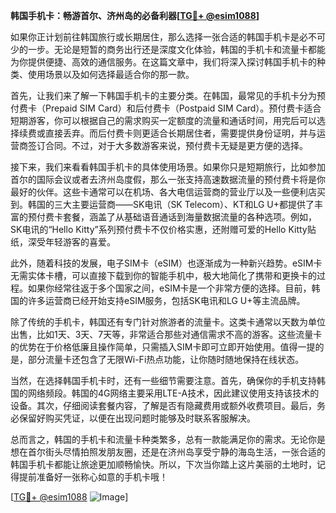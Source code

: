 **韩国手机卡：畅游首尔、济州岛的必备利器[[TG💪+ @esim1088](https://t.me/s/esim1088)]**

如果你正计划前往韩国旅行或长期居住，那么选择一张合适的韩国手机卡是必不可少的一步。无论是短暂的商务出行还是深度文化体验，韩国的手机卡和流量卡都能为你提供便捷、高效的通信服务。在这篇文章中，我们将深入探讨韩国手机卡的种类、使用场景以及如何选择最适合你的那一款。

首先，让我们来了解一下韩国手机卡的主要分类。在韩国，最常见的手机卡分为预付费卡（Prepaid SIM Card）和后付费卡（Postpaid SIM Card）。预付费卡适合短期游客，你可以根据自己的需求购买一定额度的流量和通话时间，用完后可以选择续费或直接丢弃。而后付费卡则更适合长期居住者，需要提供身份证明，并与运营商签订合同。不过，对于大多数游客来说，预付费卡无疑是更方便的选择。

接下来，我们来看看韩国手机卡的具体使用场景。如果你只是短期旅行，比如参加首尔的国际会议或者去济州岛度假，那么一张支持高速数据流量的预付费卡将是你最好的伙伴。这些卡通常可以在机场、各大电信运营商的营业厅以及一些便利店买到。韩国的三大主要运营商——SK电讯（SK Telecom）、KT和LG U+都提供了丰富的预付费卡套餐，涵盖了从基础语音通话到海量数据流量的各种选项。例如，SK电讯的“Hello Kitty”系列预付费卡不仅价格实惠，还附赠可爱的Hello Kitty贴纸，深受年轻游客的喜爱。

此外，随着科技的发展，电子SIM卡（eSIM）也逐渐成为一种新兴趋势。eSIM卡无需实体卡槽，可以直接下载到你的智能手机中，极大地简化了携带和更换卡的过程。如果你经常往返于多个国家之间，eSIM卡是一个非常方便的选择。目前，韩国的许多运营商已经开始支持eSIM服务，包括SK电讯和LG U+等主流品牌。

除了传统的手机卡，韩国还有专门针对旅游者的流量卡。这类卡通常以天数为单位出售，比如1天、3天、7天等，非常适合那些对通信需求不高的游客。这些流量卡的优势在于价格低廉且操作简单，只需插入SIM卡即可立即开始使用。值得一提的是，部分流量卡还包含了无限Wi-Fi热点功能，让你随时随地保持在线状态。

当然，在选择韩国手机卡时，还有一些细节需要注意。首先，确保你的手机支持韩国的网络频段。韩国的4G网络主要采用LTE-A技术，因此建议使用支持该技术的设备。其次，仔细阅读套餐内容，了解是否有隐藏费用或额外收费项目。最后，务必保留好购买凭证，以便在出现问题时能够及时联系客服解决。

总而言之，韩国的手机卡和流量卡种类繁多，总有一款能满足你的需求。无论你是想在首尔街头尽情拍照发朋友圈，还是在济州岛享受宁静的海岛生活，一张合适的韩国手机卡都能让旅途更加顺畅愉快。所以，下次当你踏上这片美丽的土地时，记得提前准备好一张称心如意的手机卡哦！

[[TG💪+ @esim1088](https://t.me/s/esim1088) ![Image](https://i.postimg.cc/4NQfJmqS/Snipaste-2025-05-13-00-14-12.png)]